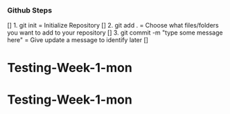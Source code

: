 ### Github Steps
[] 1. git init = Initialize Repository
[] 2. git add . = Choose what files/folders you want to  add to your repository
[] 3. git commit -m "type some message here" = Give update a message to identify later
[]

# Testing-Week-1-mon
# Testing-Week-1-mon
